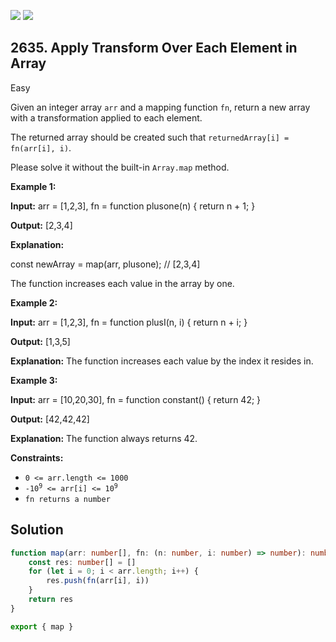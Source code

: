 [![](https://img.shields.io/github/stars/javadev/LeetCode-in-Kotlin?label=Stars&style=flat-square)](https://github.com/javadev/LeetCode-in-Kotlin)
[![](https://img.shields.io/github/forks/javadev/LeetCode-in-Kotlin?label=Fork%20me%20on%20GitHub%20&style=flat-square)](https://github.com/javadev/LeetCode-in-Kotlin/fork)

## 2635\. Apply Transform Over Each Element in Array

Easy

Given an integer array `arr` and a mapping function `fn`, return a new array with a transformation applied to each element.

The returned array should be created such that `returnedArray[i] = fn(arr[i], i)`.

Please solve it without the built-in `Array.map` method.

**Example 1:**

**Input:** arr = [1,2,3], fn = function plusone(n) { return n + 1; }

**Output:** [2,3,4]

**Explanation:** 

const newArray = map(arr, plusone); // [2,3,4] 

The function increases each value in the array by one.

**Example 2:**

**Input:** arr = [1,2,3], fn = function plusI(n, i) { return n + i; }

**Output:** [1,3,5]

**Explanation:** The function increases each value by the index it resides in.

**Example 3:**

**Input:** arr = [10,20,30], fn = function constant() { return 42; }

**Output:** [42,42,42]

**Explanation:** The function always returns 42.

**Constraints:**

*   `0 <= arr.length <= 1000`
*   <code>-10<sup>9</sup> <= arr[i] <= 10<sup>9</sup></code>
*   `fn returns a number`

## Solution

```typescript
function map(arr: number[], fn: (n: number, i: number) => number): number[] {
    const res: number[] = []
    for (let i = 0; i < arr.length; i++) {
        res.push(fn(arr[i], i))
    }
    return res
}

export { map }
```